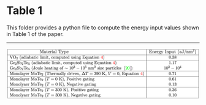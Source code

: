 # Table 1

This folder provides a python file to compute the energy input values
shown in Table 1 of the paper. 

___

![](./table1.png)
